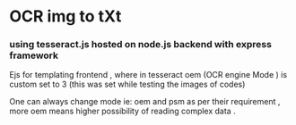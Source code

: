 <h1>OCR img to tXt</h1>

<h3>using tesseract.js hosted on node.js backend with express framework </h3>
<p>Ejs for templating frontend , where in tesseract oem (OCR engine Mode ) is custom set to 3 (this was set while testing the images of codes) </p>
One can always change mode ie: oem and psm as per their requirement  , more oem means higher possibility of reading complex data .
